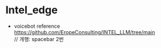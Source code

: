 # Intel_edge

* voicebot reference
  https://github.com/EropeConsulting/INTEL_LLM/tree/main  
// 개행: spacebar 2번
